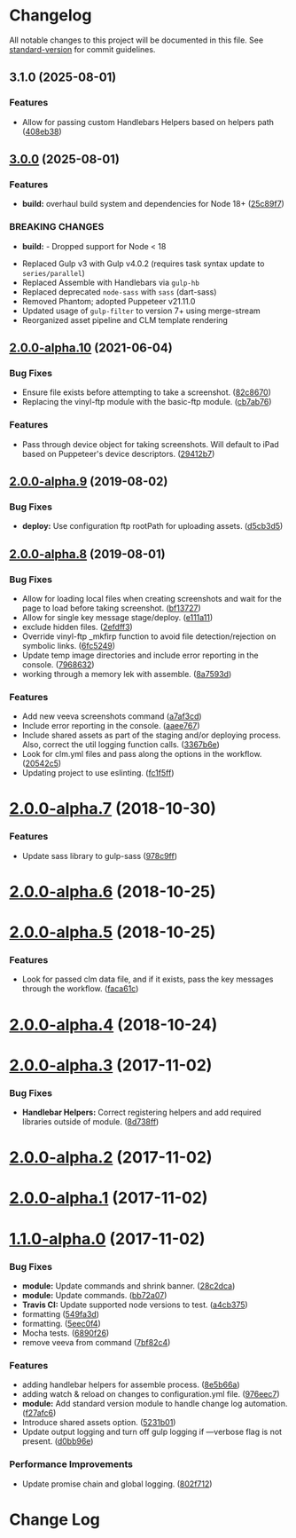 # Changelog

All notable changes to this project will be documented in this file. See [standard-version](https://github.com/conventional-changelog/standard-version) for commit guidelines.

## 3.1.0 (2025-08-01)


### Features

* Allow for passing custom Handlebars Helpers based on helpers path ([408eb38](https://github.com/devopsgroup-io/veeva/commit/408eb38))



## [3.0.0](https://github.com/devopsgroup-io/veeva/compare/v2.0.0-alpha.10...v3.0.0) (2025-08-01)


### Features

* **build:** overhaul build system and dependencies for Node 18+ ([25c89f7](https://github.com/devopsgroup-io/veeva/commit/25c89f7))


### BREAKING CHANGES

* **build:** - Dropped support for Node < 18
- Replaced Gulp v3 with Gulp v4.0.2 (requires task syntax update to `series/parallel`)
- Replaced Assemble with Handlebars via `gulp-hb`
- Replaced deprecated `node-sass` with `sass` (dart-sass)
- Removed Phantom; adopted Puppeteer v21.11.0
- Updated usage of `gulp-filter` to version 7+ using merge-stream
- Reorganized asset pipeline and CLM template rendering



## [2.0.0-alpha.10](https://github.com/devopsgroup-io/veeva/compare/v2.0.0-alpha.9...v2.0.0-alpha.10) (2021-06-04)


### Bug Fixes

* Ensure file exists before attempting to take a screenshot. ([82c8670](https://github.com/devopsgroup-io/veeva/commit/82c8670))
* Replacing the vinyl-ftp module with the basic-ftp module. ([cb7ab76](https://github.com/devopsgroup-io/veeva/commit/cb7ab76))


### Features

* Pass through device object for taking screenshots. Will default to iPad based on Puppeteer's device descriptors. ([29412b7](https://github.com/devopsgroup-io/veeva/commit/29412b7))



## [2.0.0-alpha.9](https://github.com/devopsgroup-io/veeva/compare/v2.0.0-alpha.8...v2.0.0-alpha.9) (2019-08-02)


### Bug Fixes

* **deploy:** Use configuration ftp rootPath for uploading assets. ([d5cb3d5](https://github.com/devopsgroup-io/veeva/commit/d5cb3d5))



## [2.0.0-alpha.8](https://github.com/devopsgroup-io/veeva/compare/v2.0.0-alpha.7...v2.0.0-alpha.8) (2019-08-01)


### Bug Fixes

* Allow for loading local files when creating screenshots and wait for the page to load before taking screenshot. ([bf13727](https://github.com/devopsgroup-io/veeva/commit/bf13727))
* Allow for single key message stage/deploy. ([e111a11](https://github.com/devopsgroup-io/veeva/commit/e111a11))
* exclude hidden files. ([2efdff3](https://github.com/devopsgroup-io/veeva/commit/2efdff3))
* Override vinyl-ftp _mkfirp function to avoid file detection/rejection on symbolic links. ([6fc5249](https://github.com/devopsgroup-io/veeva/commit/6fc5249))
* Update temp image directories and include error reporting in the console. ([7968632](https://github.com/devopsgroup-io/veeva/commit/7968632))
* working through a memory lek with assemble. ([8a7593d](https://github.com/devopsgroup-io/veeva/commit/8a7593d))


### Features

* Add new veeva screenshots command ([a7af3cd](https://github.com/devopsgroup-io/veeva/commit/a7af3cd))
* Include error reporting in the console. ([aaee767](https://github.com/devopsgroup-io/veeva/commit/aaee767))
* Include shared assets as part of the staging and/or deploying process. Also, correct the util logging function calls. ([3367b6e](https://github.com/devopsgroup-io/veeva/commit/3367b6e))
* Look for clm.yml files and pass along the options in the workflow. ([20542c5](https://github.com/devopsgroup-io/veeva/commit/20542c5))
* Updating project to use eslinting. ([fc1f5ff](https://github.com/devopsgroup-io/veeva/commit/fc1f5ff))



<a name="2.0.0-alpha.7"></a>
# [2.0.0-alpha.7](https://github.com/devopsgroup-io/veeva/compare/v2.0.0-alpha.6...v2.0.0-alpha.7) (2018-10-30)


### Features

* Update sass library to gulp-sass ([978c9ff](https://github.com/devopsgroup-io/veeva/commit/978c9ff))



<a name="2.0.0-alpha.6"></a>
# [2.0.0-alpha.6](https://github.com/devopsgroup-io/veeva/compare/v2.0.0-alpha.5...v2.0.0-alpha.6) (2018-10-25)



<a name="2.0.0-alpha.5"></a>
# [2.0.0-alpha.5](https://github.com/devopsgroup-io/veeva/compare/v2.0.0-alpha.4...v2.0.0-alpha.5) (2018-10-25)


### Features

* Look for passed clm data file, and if it exists, pass the key messages through the workflow. ([faca61c](https://github.com/devopsgroup-io/veeva/commit/faca61c))



<a name="2.0.0-alpha.4"></a>
# [2.0.0-alpha.4](https://github.com/devopsgroup-io/veeva/compare/v2.0.0...v2.0.0-alpha.4) (2018-10-24)



<a name="2.0.0-alpha.3"></a>
# [2.0.0-alpha.3](https://github.com/devopsgroup-io/veeva/compare/v2.0.0-alpha.2...v2.0.0-alpha.3) (2017-11-02)


### Bug Fixes

* **Handlebar Helpers:** Correct registering helpers and add required libraries outside of module. ([8d738ff](https://github.com/devopsgroup-io/veeva/commit/8d738ff))



<a name="2.0.0-alpha.2"></a>
# [2.0.0-alpha.2](https://github.com/devopsgroup-io/veeva/compare/v2.0.0-alpha.1...v2.0.0-alpha.2) (2017-11-02)



<a name="2.0.0-alpha.1"></a>
# [2.0.0-alpha.1](https://github.com/devopsgroup-io/veeva/compare/v1.1.0-alpha.0...v2.0.0-alpha.1) (2017-11-02)

<a name="1.1.0-alpha.0"></a>
# [1.1.0-alpha.0](https://github.com/devopsgroup-io/veeva/compare/v1.0.0...v1.1.0-alpha.0) (2017-11-02)


### Bug Fixes

* **module:** Update commands and shrink banner. ([28c2dca](https://github.com/devopsgroup-io/veeva/commit/28c2dca))
* **module:** Update commands. ([bb72a07](https://github.com/devopsgroup-io/veeva/commit/bb72a07))
* **Travis CI:** Update supported node versions to test. ([a4cb375](https://github.com/devopsgroup-io/veeva/commit/a4cb375))
* formatting ([549fa3d](https://github.com/devopsgroup-io/veeva/commit/549fa3d))
* formatting. ([5eec0f4](https://github.com/devopsgroup-io/veeva/commit/5eec0f4))
* Mocha tests. ([6890f26](https://github.com/devopsgroup-io/veeva/commit/6890f26))
* remove veeva from command ([7bf82c4](https://github.com/devopsgroup-io/veeva/commit/7bf82c4))


### Features

* adding handlebar helpers for assemble process. ([8e5b66a](https://github.com/devopsgroup-io/veeva/commit/8e5b66a))
* adding watch & reload on changes to configuration.yml file. ([976eec7](https://github.com/devopsgroup-io/veeva/commit/976eec7))
* **module:** Add standard version module to handle change log automation. ([f27afc6](https://github.com/devopsgroup-io/veeva/commit/f27afc6))
* Introduce shared assets option. ([5231b01](https://github.com/devopsgroup-io/veeva/commit/5231b01))
* Update output logging and turn off gulp logging if —verbose flag is not present. ([d0bb96e](https://github.com/devopsgroup-io/veeva/commit/d0bb96e))


### Performance Improvements

* Update promise chain and global logging. ([802f712](https://github.com/devopsgroup-io/veeva/commit/802f712))
# Change Log
